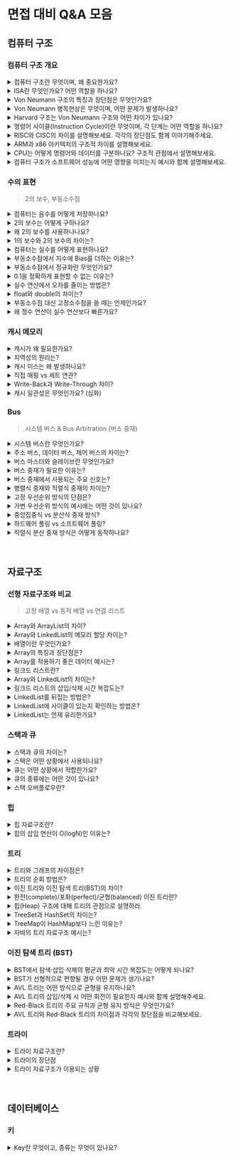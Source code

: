 # 면접 대비 Q&A 모음

## 컴퓨터 구조

### 컴퓨터 구조 개요

<details>

<summary>컴퓨터 구조란 무엇이며, 왜 중요한가요? </summary>

<div markdown=”1”>

- 컴퓨터 시스템의 동작 원리와 구성 요소 간의 관계를 정의하는 기술
  - 명령 실행, 데이터 처리 방법, SW와 HW의 소통 등을 규정
- 성능 분석, 병목 해소 등 효율적인 SW 설계가 가능

</div>

</details>

<details>

<summary>ISA란 무엇인가요? 어떤 역할을 하나요?</summary>

<div markdown=”1”>

- HW가 이해할 수 있는 명령어 집합 - 명령어의 형식, 연산 종류, 레지스터 구성, 주소 지정 방식 등
- HW와 SW의 인터페이스 역할

</div>

</details>

<details>

<summary>Von Neumann 구조의 특징과 장단점은 무엇인가요?</summary>

<div markdown=”1”>

- 명령어와 데이터를 하나의 메모리에 저장하는 구조, CPU가 순차적으로 명령어를 가져와 실행
- 장점: 구조가 단순하고 구현이 쉬움
- 단점: 병목 현상이 발생할 수 있음

</div>

</details>

<details>

<summary>Von Neumann 병목현상은 무엇이며, 어떤 문제가 발생하나요?</summary>

<div markdown=”1”>

- 폰 노이만 구조에서 발생하는 문제로, 명령어와 데이터가 하나의 메모리와 같은 버스를 공유하기 때문에, CPU가 명령을 가져오는 도중에 데이터를 접근해야 할 때 충돌이 발생하고 처리 속도가 떨어짐

</div>

</details>

<details>

<summary>Harvard 구조는 Von Neumann 구조와 어떤 차이가 있나요?</summary>

<div markdown=”1”>

- 하버드 구조는 폰 노이만 구조와 달리,
  명령어와 데이터를 분리된 메모리와 버스에 저장하는 구조
- CPU가 명령어를 가져오면서 동시에 데이터에 접근할 수 있어 처리 속도가 향상됨
- 구현은 복잡하지만, 폰 노이만 병목 문제를 줄일 수 있음

</div>

</details>

<details>

<summary>명령어 사이클(Instruction Cycle)이란 무엇이며, 각 단계는 어떤 역할을 하나요?</summary>

<div markdown=”1”>

- CPU가 하나의 명령어를 처리하는 과정
- `Fetch - Decode - Execute - Memory Access - Writeback`

</div>

</details>

<details>

<summary>RISC와 CISC의 차이를 설명해보세요. 각각의 장단점도 함께 이야기해주세요.</summary>

<div markdown=”1”>

- RISC: 명령어가 단순함
  <br>🙂 HW 처리 속도 빠름, 파이프라이닝과 병렬 처리에 유리  
  <br>😞 컴파일러 구현 어려움
- CISC: 하나의 명령어로 여러가지 수행 가능: 명령어가 복잡함
  <br>🙂 코드가 짧고 컴파일러 구현 간단  
  <br>😞 HW 처리 속도 느림

</div>

</details>

<details>

<summary>ARM과 x86 아키텍처의 구조적 차이를 설명해보세요.</summary>

<div markdown=”1”>

- ARM: RISC 기반 - 명령어 간단, 전력 소모 적음 → 임베디드나 모바일에 적합 (효율성이 강점)
- x86: CISC 기반 - 명령어 복잡하고 풍부→ 데스크탑, 서버같은 고성능 컴퓨팅 (성능과 호환성이 강점)

</div>

</details>

<details>

<summary>CPU는 어떻게 명령어와 데이터를 구분하나요? 구조적 관점에서 설명해보세요.</summary>

<div markdown=”1”>

- 폰노이만 구조에서는 PC를 통해 명령어 위치 추적, 주소 연산을 통해 데이터 구분
- 하버드 구조에서는 명령어와 데이터의 버스 구조 자체가 (물리적으로) 다름

</div>

</details>

<details>

<summary>컴퓨터 구조가 소프트웨어 성능에 어떤 영향을 미치는지 예시와 함께 설명해보세요.</summary>

<div markdown=”1”>

- 명령어 실행 속도, 병렬 처리 가능성, 메모리 접근 효율 등이 달라짐 + 캐시 구조, 브랜치 예측 등의 마이크로 아키텍처도 성능에 직접적인 영향을 줌
- 예를 들어, 파이프라이닝이 잘 설계된 CPU 구조는 동일 프로그램을 훨씬 빠르게 실행

</div>

</details>

### 수의 표현

> 2의 보수, 부동소수점

<details> <summary>컴퓨터는 음수를 어떻게 저장하나요?</summary> <div markdown="1"> - 2의 보수 방식 사용</br>- 최상위 비트를 부호 비트로 쓰고, 나머지 비트로 2의 보수 값을 저장 </div> </details> <details> <summary>2의 보수는 어떻게 구하나요?</summary> <div markdown="1"> - 1의 보수(NOT 연산)를 취한 뒤 1을 더함 </br>- 또는 `2ⁿ - x`로 계산 가능 </div> </details> <details> <summary>왜 2의 보수를 사용하나나요?</summary> <div markdown="1"> - 뺄셈을 덧셈 회로로 처리할 수 있어 하드웨어가 간단해짐 </br>- 0이 하나만 존재해 오버플로 감지도 쉬움 </div> </details> <details> <summary>1의 보수와 2의 보수의 차이는?</summary> <div markdown="1"> - 1의 보수: 모든 비트를 반전 </br>- 2의 보수: 1의 보수 + 1 </br>- 1의 보수는 +0과 -0 두 개 존재 → 비효율 </div> </details> <details> <summary>컴퓨터는 실수를 어떻게 표현하나요?</summary> <div markdown="1"> - IEEE 754 부동소수점 방식 사용 </br>- 부호(1비트) + 지수(8 or 11비트) + 가수(23 or 52비트) </div> </details> <details> <summary>부동소수점에서 지수에 Bias를 더하는 이유는?</summary> <div markdown="1"> - 지수를 항상 양수로 만들어 비트 단위 정렬/비교가 쉬워짐 </br>- 예: float는 bias 127을 더해 표현 </div> </details> <details> <summary>부동소수점에서 정규화란 무엇인가요?</summary> <div markdown="1"> - 가수를 `1.xxxx` 형태로 표현해 정밀도 확보 </br>- 첫 1은 저장하지 않고 생략함 (암시적 비트) </div> </details> <details> <summary>0.1을 정확하게 표현할 수 없는 이유는?</summary> <div markdown="1"> - 2진수로 0.1은 무한 반복 소수 </br>- 근사값으로 저장되며 오차 발생 </div> </details> <details> <summary>실수 연산에서 오차를 줄이는 방법은?</summary> <div markdown="1"> - Java: `BigDecimal` / Python: `Decimal` 사용 </br>- 또는 소수를 정수로 바꿔서 처리 </div> </details> <details> <summary>float와 double의 차이는?</summary> <div markdown="1"> - float: 32비트 (정밀도 낮음), double: 64비트 (정밀도 높음)</br> - double은 더 많은 소수점 이하 자릿수를 정확히 표현 가능 </div> </details> <details> <summary>부동소수점 대신 고정소수점을 쓸 때는 언제인가요?</summary> <div markdown="1"> - 표현 범위가 작아도 되고 정밀도 요구가 낮은 임베디드 시스템 등 </br>- 구조가 단순하고 하드웨어 구현이 쉬움 </div> </details> <details> <summary>왜 정수 연산이 실수 연산보다 빠른가요?</summary> <div markdown="1"> - 실수 연산은 가수·지수 분리, 정규화 등 복잡한 연산 포함 </br>- 하드웨어 회로도 더 복잡하고 오차 보정도 필요 </div> </details>

### 캐시 메모리

<details>
<summary>캐시가 왜 필요한가요?</summary>
<div markdown="1">
- CPU와 메모리 속도 차이를 줄여서 성능 병목을 완화함
</div>
</details>
<details>
<summary>지역성의 원리는?</summary>
<div markdown="1">
- 최근 접근한 데이터나 그 주변 데이터가 반복적으로 사용됨
</div>
</details>
<details>
<summary>캐시 미스는 왜 발생하나요?</summary>
<div markdown="1">
- 새로 요청한 데이터가 캐시에 없기 때문 </br>
1) Compulsory (Cold start) </br>
2) Conflict</br>
3) Capacity </br>
</div>
</details>
<details>
<summary>직접 매핑 vs 세트 연관?</summary>
<div markdown="1">
- 직접 매핑은 단순하지만 충돌에 약하고, 세트 연관은 유연하게 저장 가능
</div>
</details>
<details>
<summary>Write-Back과 Write-Through 차이?</summary>
<div markdown="1">
- Write-Back은 성능 좋지만 복잡, Write-Through는 간단하지만 느림
</div>
</details>
<details>
<summary>캐시 일관성은 무엇인가요? (심화)</summary>
<div markdown="1">
- 멀티코어에서 여러 캐시 간 데이터 일관성을 유지하는 메커니즘 (ex. MESI (캐시 상태 플래그))
</div>
</details>

### Bus

> 시스템 버스 & Bus Arbitration (버스 중재)

<details>
<summary>시스템 버스란 무엇인가요?</summary>
<div markdown="1"></br>
- CPU, 메모리, I/O 장치 간 데이터를 주고받기 위한 물리적 경로<br>
- Address Bus, Data Bus, Control Bus로 구성됨</br></br>
</div>
</details>

<details>
<summary>주소 버스, 데이터 버스, 제어 버스의 차이는?</summary>
<div markdown="1"></br>
- 주소 버스: 메모리 또는 장치의 주소를 지정 (단방향)<br>
- 데이터 버스: 데이터를 주고받는 통로 (양방향)<br>
- 제어 버스: 읽기/쓰기, 인터럽트 같은 제어 신호 전송 (양방향, CPU 중심)</br></br>
</div>
</details>

<details>
<summary>버스 마스터와 슬레이브란 무엇인가요?</summary>
<div markdown="1"></br>
- 마스터: 버스를 요청하고 제어권이 있는 장치 (예: CPU, DMA)<br>
- 슬레이브: 명령을 받고 응답하는 대상 (예: 메모리, I/O 디바이스)</br></br>
</div>
</details>

<details>
<summary>버스 중재가 필요한 이유는?</summary>
<div markdown="1"></br>
- 버스는 공유 자원: 여러 마스터가 동시에 버스를 사용하려고 하면 충돌이 발생함<br>
- 중재기는 이를 조정해 단 하나의 마스터만 사용 가능하도록 허용</br></br>
</div>
</details>

<details>
<summary>버스 중재에서 사용되는 주요 신호는?</summary>
<div markdown="1"></br>
- BREQ: 마스터가 버스를 요청<br>
- BGNT: 중재기가 사용 권한 부여<br>
- BBUSY: 현재 버스가 사용 중임을 알림</br></br>
</div>
</details>

<details>
<summary>병렬식 중재와 직렬식 중재의 차이는?</summary>
<div markdown="1"></br>
- 병렬식: 각 마스터가 독립된 BREQ/BGNT 선을 가짐 → 빠르나 회로 복잡<br>
- 직렬식: BGNT 신호를 Daisy Chain 방식으로 직렬 연결 → 단순하나 우선순위 고정</br></br>
</div>
</details>

<details>
<summary>고정 우선순위 방식의 단점은?</summary>
<div markdown="1"></br>
- 우선순위가 낮은 마스터는 계속 버스를 사용하지 못할 수 있음 (Starvation)</br></br>
</div>
</details>

<details>
<summary>가변 우선순위 방식의 예시에는 어떤 것이 있나요?</summary>
<div markdown="1"></br>
- Round Robin: 순서대로 돌아가며 우선순위 부여<br>
- FIFO: 먼저 요청한 마스터 우선<br>
- LRU: 오랫동안 사용하지 않은 마스터에게 우선권 부여</br></br>
</div>
</details>

<details>
<summary>중앙집중식 vs 분산식 중재 방식?</summary>
<div markdown="1"></br>
- 중앙집중식: 하나의 중재기가 전체를 제어 → 단순하지만 단일 실패점 존재<br>
- 분산식: 각 마스터가 중재기 포함 → 구조 복잡하지만 신뢰성 높음</br></br>
</div>
</details>

<details>
<summary>하드웨어 폴링 vs 소프트웨어 폴링?</summary>
<div markdown="1"></br>
- H/W 폴링: 고정된 순서로 하드웨어가 질의 → 빠름<br>
- S/W 폴링: 소프트웨어가 질의 순서를 결정 → 유연하지만 느림, CPU 부하</br></br>
</div>
</details>

<details>
<summary>직렬식 분산 중재 방식은 어떻게 동작하나요?</summary>
<div markdown="1"></br>
- 각 마스터가 자신의 Arbiter를 가지며, DBGNT 신호를 원형 구조로 전달<br>
- 요청 중인 마스터가 DBGNT를 받으면 버스를 사용, 아니면 다음에 전달</br>
</div>
</details>

</br>
</br>

## 자료구조

### 선형 자료구조와 비교

> 고정 배열 vs 동적 배열 vs 연결 리스트

<details>
<summary>Array와 ArrayList의 차이?</summary>
<div markdown="1"><br>
- Array는 고정 길이 자료구조, ArrayList는 가변 길이 자료구조<br>
- ArrayList는 내부적으로 배열로 구성되어 있으며, 용량(capacity)을 초과하면 일반적으로 배열 크기를 1.5배로 증가시키며 resizing<br><br>
</div>
</details>

<details>
<summary>Array와 LinkedList의 메모리 할당 차이는?</summary>
<div markdown="1"><br>
- Array는 정적으로 선언되며, 컴파일 시 메모리가 Stack 영역에 할당됨<br>
- ArrayList는 Stack에 객체 참조가 저장되며, 내부 배열은 Heap에 저장됨<br>
- LinkedList는 각 노드가 Heap 영역에 동적 할당되며 포인터로 연결됨<br><br>
</div>
</details>

<details>
<summary>배열이란 무엇인가요?</summary>
<div markdown="1"><br>
- 동일한 데이터 타입의 집합이며, 기본 타입과 객체 참조를 모두 저장할 수 있음<br>
- 크기가 고정되어 있고, 순차적으로 데이터가 저장됨<br><br>
</div>
</details>

<details>
<summary>Array의 특징과 장단점은?</summary>
<div markdown="1"><br>
- 순차적으로 데이터를 저장하며, index를 통한 임의 접근이 가능<br>
- 장점: `O(1)` 시간에 요소 접근 가능<br>
- 단점: 중간 삽입/삭제 시 뒤 요소들을 이동해야 하므로 `O(N)` 시간 소요<br><br>
</div>
</details>

<details>
<summary>Array를 적용하기 좋은 데이터 예시는?</summary>
<div markdown="1"><br>
- 주식 차트처럼 데이터가 시간 순으로 저장되고, 중간 삽입/삭제가 필요 없는 경우에 적합함<br><br>
</div>
</details>

<details>
<summary>링크드 리스트란?</summary>
<div markdown="1"><br>
- 각 노드가 데이터를 저장하고, 다음 노드를 가리키는 포인터를 가지는 선형 자료구조<br>
- 메모리는 연속적이지 않고, 노드는 Heap에 흩어져 저장됨<br><br>
</div>
</details>

<details>
<summary>Array와 LinkedList의 차이는?</summary>
<div markdown="1"><br>
- Array는 인덱스를 통한 임의 접근이 빠르며 연속된 메모리 사용<br>
- LinkedList는 임의 접근은 느리지만, 삽입/삭제가 빠름<br><br>
</div>
</details>

<details>
<summary>링크드 리스트의 삽입/삭제 시간 복잡도는?</summary>
<div markdown="1"><br>
- 맨 앞 삽입/삭제: `O(1)`<br>
- 중간/끝 삽입/삭제: 위치 탐색 비용 포함하여 `O(N)`<br><br>
</div>
</details>

<details>
<summary>LinkedList를 뒤집는 방법은?</summary>
<div markdown="1"><br>
- 반복문으로 각 노드의 `next` 포인터를 역방향으로 재설정<br><br>
</div>
</details>

<details>
<summary>LinkedList에 사이클이 있는지 확인하는 방법은?</summary>
<div markdown="1"><br>
- 플로이드 순환 탐지 알고리즘 사용<br>
- 두 포인터(fast, slow)를 이동시키다가 둘이 만나면 사이클 존재<br><br>
</div>
</details>

<details>
<summary>LinkedList는 언제 유리한가요?</summary>
<div markdown="1"><br>
- 삽입과 삭제가 빈번하고, 요소 수가 자주 변하는 경우<br>
- 큐, 스택, 캐시, Undo/Redo와 같은 기능 구현에 적합함<br><br>
</div>
</details>

### 스택과 큐

<details>
<summary>스택과 큐의 차이는?</summary>
<div markdown="1">

- 스택은 **LIFO** 구조로, **마지막에 들어간 요소가 먼저** 나옵니다.
- 큐는 **FIFO** 구조로, **먼저 들어간 요소가 먼저** 나옵니다.

</div>
</details>

<details>
<summary>스택은 어떤 상황에서 사용되나요?</summary>
<div markdown="1">

- 함수 콜 스택, 재귀 호출 관리, 수식 계산, 괄호 검사, 백트래킹, 깊이 우선 탐색(DFS)

</div>
</details>

<details>
<summary>큐는 어떤 상황에서 적합한가요?</summary>
<div markdown="1">

- 요청 순서대로 처리해야 할 때
  - 예: 너비 우선 탐색(BFS), 프린터 큐, 프로세스 스케줄링 등

</div>
</details>

<details>
<summary>큐의 종류에는 어떤 것이 있나요?</summary>
<div markdown="1">

- **일반 큐 (Queue)**
- **원형 큐 (Circular Queue)**
  - 일반 큐의 overflow 방지를 위해 앞과 뒤를 논리적으로 연결한 구조
- **우선순위 큐 (Priority Queue)**
  - 우선 순위가 존재하는 작업을 처리하며, 내부적으로 **힙(Heap)** 사용
- **덱 (Deque)**
  - 큐의 양쪽에서 삽입/삭제 가능 → 유연한 자료구조

</div>
</details>

<details>
<summary>스택 오버플로우란?</summary>
<div markdown="1">

- **콜스택 크기를 초과**하여 더 이상 데이터를 넣을 수 없는 상태
- 주로 **재귀 함수가 무한 호출**될 때 발생

</div>
</details>

### 힙

<details>
<summary>힙 자료구조란?</summary>
<div markdown="1"><br>
- 완전 이진 트리 기반의 반정렬 자료구조<br>
- 부모-자식 간 대소 관계 유지 (전체 정렬 X)<br>
- 삽입/삭제 O(logN)<br>
- 우선순위 큐의 구현에 활용됨<br><br>
</div>
</details>

<details>
<summary>힙의 삽입 연산이 O(logN)인 이유는?</summary>
<div markdown="1"><br>
- 힙은 이진 트리 구조 → 트리 높이가 logN<br>
- 삽입 후 최악의 경우에도 logN번 부모 노드와 비교<br><br>
</div>
</details>

### 트리
<details>
<summary>트리와 그래프의 차이점은?</summary>
<div markdown="1">

- 트리는 **사이클이 없음**, `간선 수 = 정점 수 - 1 (V-1 = E)`
- 계층적

</div>
</details>

<details>
<summary>트리의 순회 방법은?</summary>
<div markdown="1">

- 전위(Pre), 중위(In), 후위(Post) 순회. 일반적으로 DFS로 구현
- 레벨 순회 (bfs)

</div>
</details>

<details>
<summary>이진 트리와 이진 탐색 트리(BST)의 차이?</summary>
<div markdown="1">

- 이진 트리는 자식 최대 2개, BST는 왼쪽 < 루트 < 오른쪽 조건 추가

</div>
</details>

<details>
<summary>완전(complete)/포화(perfect)/균형(balanced) 이진 트리란?</summary>
<div markdown="1">

- 완전: 왼쪽부터 채움
- 포화: 모든 레벨 완전히 채움
- 균형: depth차 ≤ 1

</div>
</details>

<details>
<summary>힙(Heap) 구조에 대해 트리의 관점으로 설명하라.</summary>
<div markdown="1">

- **완전 이진 트리 기반**의 자료구조로, 우선순위 큐에 사용됨

</div>
</details>

<details>
<summary>TreeSet과 HashSet의 차이는?</summary>
<div markdown="1">

- 정렬
- TreeSet은 정렬 + 중복 제거 / HashSet은 순서 없음, 성능 빠름

</div>
</details>

<details>
<summary>TreeMap이 HashMap보다 느린 이유는?</summary>
<div markdown="1">

- TreeMap은 **정렬 유지 위한 logN 연산 필요**, 내부적으로 레드 블랙 트리 사용

</div>
</details>

<details>
<summary>자바의 트리 자료구조 예시는?</summary>
<div markdown="1">

- TreeMap, TreeSet 등 (둘 다 java.util)

</div>
</details>

### 이진 탐색 트리 (BST)

<details>
<summary>BST에서 탐색·삽입·삭제의 평균과 최악 시간 복잡도는 어떻게 되나요?</summary>
<div markdown="1">

- 평균적으로는 logN의 시간 복잡도
- 최악의 경우, 선형적으로 편향될 경우, O(N)

</div>
</details>

<details>
<summary>BST가 선형적으로 편향될 경우 어떤 문제가 생기나요?</summary>
<div markdown="1">

- LinkedList의 탐색과 같이 비효율적인 탐색을 하게 됨 (O(N))
- 즉, 이진 탐색의 장점(log 시간)이 사라짐

</div>
</details>

<details>
<summary>AVL 트리는 어떤 방식으로 균형을 유지하나요?</summary>
<div markdown="1">

- 모든 노드의 좌우 서브트리의 높이의 차이가 1보다 작거나 같도록, 삽입/삭제 시마다 회전시키며 균형을 유지함

</div>
</details>

<details>
<summary>AVL 트리의 삽입/삭제 시 어떤 회전이 필요한지 예시와 함께 설명해주세요.</summary>
<div markdown="1">

- **LL 회전**: 왼쪽 자식의 왼쪽에 삽입 → 오른쪽으로 단일 회전
- **RR 회전**: 오른쪽 자식의 오른쪽에 삽입 → 왼쪽으로 단일 회전
- **LR 회전**: 왼쪽 자식의 오른쪽에 삽입 → 왼쪽 회전 후 오른쪽 회전
- **RL 회전**: 오른쪽 자식의 왼쪽에 삽입 → 오른쪽 회전 후 왼쪽 회전

</div>
</details>

<details>
<summary>Red-Black 트리의 주요 규칙과 균형 유지 방식은 무엇인가요?</summary>
<div markdown="1">

- 모든 노드를 Red/Black 색상으로 표시함
- 루트 노드와 리프 노드는 항상 Black
- Red 노드의 자식은 항상 Black
- 어떤 노드에서 리프까지 경로의 Black 노드 수는 동일
- 등의 규칙에 따라 삽입/삭제 시 회전/색 변경을 통해 균형을 유지함

</div>
</details>

<details>
<summary>AVL 트리와 Red-Black 트리의 차이점과 각각의 장단점을 비교해보세요.</summary>
<div markdown="1">

- RBT는 색상을 저장하는 추가 비트가 필요하고 구현이 복잡하며, AVL의 탐색보다는 느림
- 그렇지만 AVL보다 더 느슨하게 균형을 유지하기 때문에 삽입/삭제 시 오버헤드가 적고 회전 횟수가 적음 → 속도(성능) 면에서 더 효율적임

</div>
</details>

### 트라이

<details>
<summary> 트라이 자료구조란? </summary>
<div markdown="1">
- 트리 자료구조 중 하나로 문자열을 저장, 탐색하는 데 유용 </br>
- 각 노드는 key-value로 구성되는 Map을 가지며, key는 알파벳, value는 그의 자식 노드다. </br></br>
</div>
</details>

<details>
<summary>트라이의 장단점 </summary>
<div markdown="1">
- 장점: 문자열 검색, 추가가 빠름 O(M). </br>
- 단점: 각 노드에서 자식들의 포인터를 갖고 있기 때문에 필요한 메모리의 크기가 큼</br></br>
</div>
</details>

<details>
<summary> 트라이 자료구조가 이용되는 상황</summary>
<div markdown="1">
- 사전 검색, 자동 완성, 압축, 인코딩 등 대량의 문자열을 다룰 때
</div>
</details>

</br>
</br>

## 데이터베이스

### 키

<details>
<summary> Key란 무엇이고, 종류는 무엇이 있나요? </summary>
<div markdown="1">

</br>

- Key = 튜플을 구분할 수 있는 기준이 되는 속성

1. 후보키
2. 기본키
3. 대체키
4. 슈퍼키
5. 외래키

</div>
</details>
